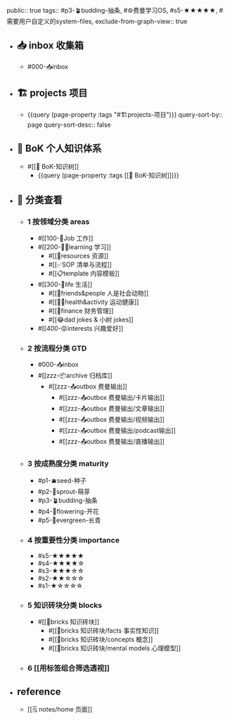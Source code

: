 public:: true
tags:: #p3-🪴budding-抽条, #⚙️费曼学习OS, #s5-★★★★★, #需要用户自定义的system-files,
exclude-from-graph-view:: true

- ## 📥 inbox 收集箱
	- #000-📥inbox
- ## 🏗️ projects 项目
	- {{query (page-property :tags "#🏗️projects-项目")}}
	  query-sort-by:: page
	  query-sort-desc:: false
- ## 🌲 BoK 个人知识体系
	- #[[🌲 BoK-知识树]]
		- {{query (page-property :tags [[🌲 BoK-知识树]])}}
- ## 🔎 分类查看
	- ### 1 按领域分类 areas
		- #[[100-👷Job 工作]]
		- #[[200-🧑‍🎓learning 学习]]
			- #[[💎resources 资源]]
			- #[[✅SOP 清单与流程]]
			- #[[📋template 内容模板]]
		- #[[300-🌈life 生活]]
			- #[[👫friends&people 人是社会动物]]
			- #[[🏃‍♂️health&activity 运动健康]]
			- #[[🤑finance 财务管理]]
			- #[[😂dad jokes & 小树 jokes]]
		- #[[400-😝interests 兴趣爱好]]
	- ### 2 按流程分类 GTD
		- #000-📥inbox
		- #[[zzz-📦archive 归档库]]
			- #[[zzz-📤outbox 费曼输出]]
				- #[[zzz-📤outbox 费曼输出/卡片输出]]
				- #[[zzz-📤outbox 费曼输出/文章输出]]
				- #[[zzz-📤outbox 费曼输出/视频输出]]
				- #[[zzz-📤outbox 费曼输出/podcast输出]]
				- #[[zzz-📤outbox 费曼输出/直播输出]]
	- ### 3 按成熟度分类 maturity
		- #p1-🫐seed-种子
		- #p2-🌱sprout-萌芽
		- #p3-🪴budding-抽条
		- #p4-🌸flowering-开花
		- #p5-🌲evergreen-长青
	- ### 4 按重要性分类 importance
		- #s5-★★★★★
		- #s4-★★★★☆
		- #s3-★★★☆☆
		- #s2-★★☆☆☆
		- #s1-★☆☆☆☆
	- ### 5 知识砖块分类 blocks
		- #[[🧱bricks 知识砖块]]
			- #[[🧱bricks 知识砖块/facts 事实性知识]]
			- #[[🧱bricks 知识砖块/concepts 概念]]
			- #[[🧱bricks 知识砖块/mental models 心理模型]]
	- ### 6 [[用标签组合筛选透视]]
- ## reference
	- [[🗒️ notes/home 页面]]